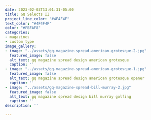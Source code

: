 ```yaml
---
date: 2023-02-03T13:01:31-05:00
title: GQ Selects II
project_line_color: "#4F4F4F"
text_color: "#4F4F4F"
color: "#FBFAF8"
categories:
- magazines
- custom type
image_gallery:
- image: "../assets/gq-magazine-spread-american-grotesque-2.jpg"
  featured_image: false
  alt_text: gq magazine spread design american grotesque
  caption: ''
- image: "../assets/gq-magazine-spread-american-grotesque-1.jpg"
  featured_image: false
  alt_text: gq magazine spread design american grotesque opener
  caption: ''
- image: "../assets/gq-magazine-spread-bill-murray-2.jpg"
  featured_image: false
  alt_text: gq magazine spread design bill murray golfing
  caption: ''
description: ''

---
```

